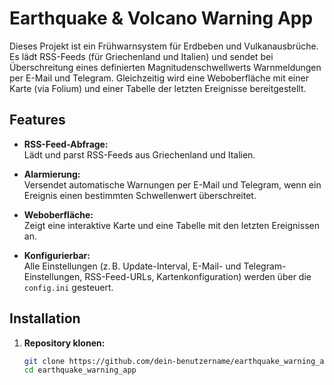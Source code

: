 # Earthquake & Volcano Warning App

Dieses Projekt ist ein Frühwarnsystem für Erdbeben und Vulkanausbrüche. Es lädt RSS-Feeds (für Griechenland und Italien) und sendet bei Überschreitung eines definierten Magnitudenschwellwerts Warnmeldungen per E-Mail und Telegram. Gleichzeitig wird eine Weboberfläche mit einer Karte (via Folium) und einer Tabelle der letzten Ereignisse bereitgestellt.

## Features

- **RSS-Feed-Abfrage:**  
  Lädt und parst RSS-Feeds aus Griechenland und Italien.

- **Alarmierung:**  
  Versendet automatische Warnungen per E-Mail und Telegram, wenn ein Ereignis einen bestimmten Schwellenwert überschreitet.

- **Weboberfläche:**  
  Zeigt eine interaktive Karte und eine Tabelle mit den letzten Ereignissen an.

- **Konfigurierbar:**  
  Alle Einstellungen (z. B. Update-Interval, E-Mail- und Telegram-Einstellungen, RSS-Feed-URLs, Kartenkonfiguration) werden über die `config.ini` gesteuert.

## Installation

1. **Repository klonen:**

   ```bash
   git clone https://github.com/dein-benutzername/earthquake_warning_app.git
   cd earthquake_warning_app
